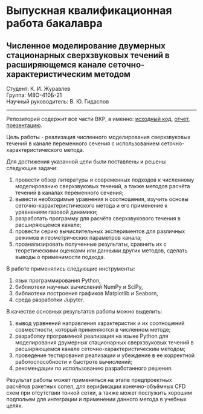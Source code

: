 
# Выпускная квалификационная работа бакалавра
## Численное моделирование двумерных стационарных сверхзвуковых течений в расширяющемся канале сеточно-характеристическим методом

Студент: К. И. Журавлев  
Группа: М8О-410Б-21  
Научный руководитель: В. Ю. Гидаспов

<hr/>

Репозиторий содержит все части ВКР, а именно: [исходный код](./src), [отчет](./report), [презентацию](./presentation).

Цель работы - реализация численного моделирования сверхзвуковых течений в канале переменного сечения с использованием сеточно-характеристического метода.

Для достижения указанной цели были поставлены и решены следующие задачи:
1)	провести обзор литературы и современных подходов к численному моделированию сверхзвуковых течений, а также методов расчёта течений в каналах переменного сечения;
2)	вывести необходимые уравнения и соотношения, изучить основы сеточно-характеристического метода и его применение к уравнениям газовой динамики;
3)	разработать программу для расчёта сверхзвукового течения в расширяющемся канале;
4)	провести серию вычислительных экспериментов для различных режимов и геометрических параметров канала;
5)	проанализировать полученные результаты, сравнить их с теоретическими оценками или данными других методов, сделать выводы о применимости подхода.


В работе применялись следующие инструменты:
1) язык программирования Python,
2) библиотеки научных вычислений NumPy и SciPy,
3) библиотеки построения графиков Matplotlib и Seaborn,
4) среда разработки Jupyter.

В качестве основных результатов работы можно выделить:
1)	вывод уравнений направления характеристик и их соотношений совместности, который применяются в численном методе;
2)	разработку программной реализация на языке Python для моделирования двумерных стационарных сверхзвуковых течений в расширяющемся канале сеточно-характеристическим методом;
3)	проведение тестирования реализации и убеждение в ее корректной работоспособности и быстроте вычислений;
4)	рекомендации по использованию разработанного решения.
   
Результат работы может применяться на этапе предпроектных расчётов ракетных сопел, для верификации конечно-объёмных CFD схем при отсутствии тонкой сетки, а также может послужить хорошим подпольем для интеграции и применении данного метода в учебных целях. 

